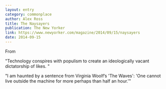 ```yaml
---
layout: entry
category: commonplace
author: Alex Ross
title: The Naysayers
publication: The New Yorker
link: https://www.newyorker.com/magazine/2014/09/15/naysayers
date: 2014-09-15
---
```


From []()

"Technology conspires with populism to create an ideologically vacant dictatorship of likes. "

"I am haunted by a sentence from Virginia Woolf’s 'The Waves': 'One cannot live outside the machine for more perhaps than half an hour.'"
